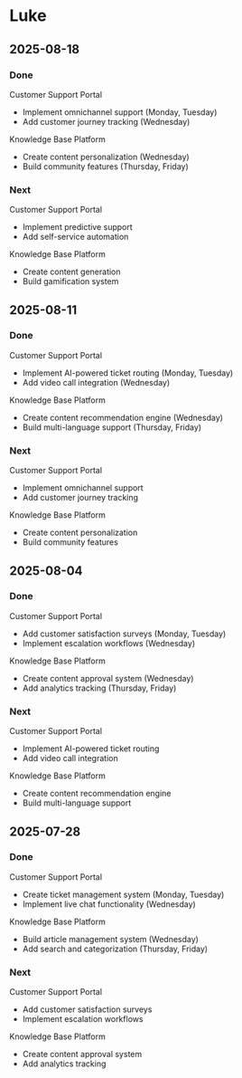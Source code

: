 # Luke

## 2025-08-18

### Done

Customer Support Portal
- Implement omnichannel support (Monday, Tuesday)
- Add customer journey tracking (Wednesday)

Knowledge Base Platform
- Create content personalization (Wednesday)
- Build community features (Thursday, Friday)

### Next

Customer Support Portal
- Implement predictive support
- Add self-service automation

Knowledge Base Platform
- Create content generation
- Build gamification system

## 2025-08-11

### Done

Customer Support Portal
- Implement AI-powered ticket routing (Monday, Tuesday)
- Add video call integration (Wednesday)

Knowledge Base Platform
- Create content recommendation engine (Wednesday)
- Build multi-language support (Thursday, Friday)

### Next

Customer Support Portal
- Implement omnichannel support
- Add customer journey tracking

Knowledge Base Platform
- Create content personalization
- Build community features

## 2025-08-04

### Done

Customer Support Portal
- Add customer satisfaction surveys (Monday, Tuesday)
- Implement escalation workflows (Wednesday)

Knowledge Base Platform
- Create content approval system (Wednesday)
- Add analytics tracking (Thursday, Friday)

### Next

Customer Support Portal
- Implement AI-powered ticket routing
- Add video call integration

Knowledge Base Platform
- Create content recommendation engine
- Build multi-language support

## 2025-07-28

### Done

Customer Support Portal
- Create ticket management system (Monday, Tuesday)
- Implement live chat functionality (Wednesday)

Knowledge Base Platform
- Build article management system (Wednesday)
- Add search and categorization (Thursday, Friday)

### Next

Customer Support Portal
- Add customer satisfaction surveys
- Implement escalation workflows

Knowledge Base Platform
- Create content approval system
- Add analytics tracking
